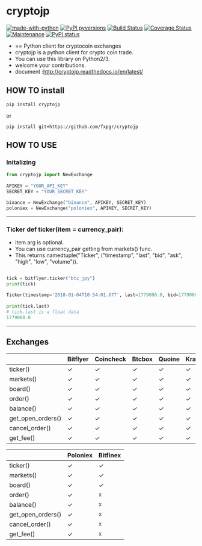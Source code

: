 # cryptojp

[![made-with-python](https://img.shields.io/badge/Made%20with-Python-1f425f.svg)](https://www.python.org/)
[![PyPI pyversions](https://img.shields.io/pypi/pyversions/cryptojp.svg)](https://pypi.python.org/pypi/cryptojp/)
[![Build Status](https://travis-ci.org/fxpgr/cryptojp.svg?branch=master)](https://travis-ci.org/fxpgr/cryptojp)
[![Coverage Status](https://coveralls.io/repos/github/fxpgr/cryptojp/badge.svg?branch=master&date=20180130_2)](https://coveralls.io/github/fxpgr/cryptojp?branch=master)
[![Maintenance](https://img.shields.io/badge/Maintained%3F-yes-green.svg)](https://github.com/fxpgr/cryptojp/graphs/commit-activity)
[![PyPI status](https://img.shields.io/pypi/status/cryptojp.svg)](https://pypi.python.org/pypi/cryptojp/)

- == Python client for cryptocoin exchanges
- cryptojp is a python client for crypto coin trade.
- You can use this library on Python2/3.
- welcome your contributions.
- document :http://cryptojp.readthedocs.io/en/latest/


## HOW TO install

```pip install cryptojp```

or

```pip install git+https://github.com/fxpgr/cryptojp```


## HOW TO USE

### Initalizing

```python
from cryptojp import NewExchange
 
APIKEY = "YOUR_API_KEY"
SECRET_KEY = "YOUR_SECRET_KEY"

binance = NewExchange("binance", APIKEY, SECRET_KEY)
poloniex = NewExchange("poloniex", APIKEY, SECRET_KEY)
```

- - -

### Ticker def ticker(item = currency_pair):
- item arg is optional.
- You can use currency_pair getting from markets() func.
- This returns namedtuple("Ticker", ("timestamp", "last", "bid", "ask", "high", "low", "volume")).

```python
 
tick = bitflyer.ticker("btc_jpy")
print(tick)
  
Ticker(timestamp='2018-01-04T10:54:01.677', last=1779000.0, bid=1779000.0, ask=1779099.0, high=None, low=None, volume=99020.50507241)
 
print(tick.last)
# tick.last is a float data 
1779000.0

```

- - -


## Exchanges

|                   | Bitflyer | Coincheck | Btcbox | Quoine | Kraken | Hitbtc | Binance |
|-------------------|----------|-----------|--------|--------|--------|--------|---------|
| ticker()          | ✓        | ✓         | ✓      | ✓      | ✓      | ✓      | ✓       |
| markets()         | ✓        | ✓         | ✓      | ✓      | ✓      | ✓      | ✓       |
| board()           | ✓        | ✓         | ✓      | ✓      | ✓      | ✓      | ✓       |
| order()           | ✓        | ✓         | ✓      | ✓      | ✓      | ✓      | ✓       |
| balance()         | ✓        | ✓         | ✓      | ✓      | ✓      | ✓      | ✓       |
| get_open_orders() | ✓        | ✓         | ✓      | ✓      | ✓      | ✓      | ✓       |
| cancel_order()    | ✓        | ✓         | ✓      | ✓      | ✓      | ✓      | ✓       |
| get_fee()         | ✓        | ✓         | ✓      | ✓      | ✓      | ✓      | ✓       |


|                   | Poloniex | Bitfinex  |
|-------------------|----------|-----------|
| ticker()          | ✓        | ✓         |
| markets()         | ✓        | ✓         |
| board()           | ✓        | ✓         |
| order()           | ✓        | ☓         |
| balance()         | ✓        | ☓         |
| get_open_orders() | ✓        | ☓         |
| cancel_order()    | ✓        | ☓         |
| get_fee()         | ✓        | ☓         |
